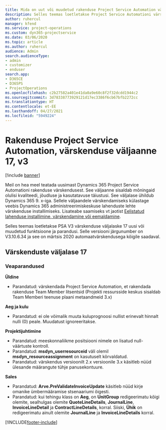 ```yaml
---
title: Mida on uut või muudetud rakenduse Project Service Automation värskenduse väljaandes 17, V3
description: Selles teemas loetletakse Project Service Automationi värskenduse väljalaske 17, V3 saadaolevaid funktsioone ja parandusi.
author: ruhercul
manager: kfend
ms.service: project-operations
ms.custom: dyn365-projectservice
ms.date: 03/06/2020
ms.topic: article
ms.author: ruhercul
audience: Admin
search.audienceType:
- admin
- customizer
- enduser
search.app:
- D365CE
- D365PS
- ProjectOperations
ms.openlocfilehash: c2b27582a401e41da0a9e60c8f2f32dcdd1944c2
ms.sourcegitcommit: 3d78338773929121d17ec3386f6cb67bfb2272cc
ms.translationtype: HT
ms.contentlocale: et-EE
ms.lasthandoff: 04/27/2021
ms.locfileid: "5949224"
---
```

# <a name="project-service-automation-update-release-17-v3"></a>Rakenduse Project Service Automation, värskenduse väljaanne 17, v3

[!include [banner](../includes/psa-now-project-operations.md)]

Meil on hea meel teatada uusimast Dynamics 365 Project Service Automationi rakenduse värskendusest. See väljaanne sisaldab mõningaid olulisi kvaliteedi, jõudluse ja kasutatavuse täiustusi.  See väljalase ühildub Dynamics 365 9. x-iga. Sellele väljaandele värskendamiseks külastage veebis Dynamics 365 administreerimiskeskuse lahenduste lehte värskenduse installimiseks. Lisateabe saamiseks vt jaotist [Eelistatud lahenduse installimine, värskendamine või eemaldamine](/power-platform/admin/install-remove-preferred-solution).

Selles teemas loetletakse PSA V3 värskenduse väljalaske 17 uusi või muudetud funktsioone ja parandusi. Selle versiooni järgunumber on V3.10.6.34 ja see on märtsis 2020 automaatvärskendusega kõigile saadaval.


## <a name="update-release-17"></a>Värskenduste väljalase 17

### <a name="bug-fixes"></a>Veaparandused

**Üldine**

- Parandatud: värskendada Project Service Automation, et rakendada rakenduse Team Member litsentsid (Projekti ressursside keskus sisaldab Team Memberi teenuse plaani metaandmeid 3.x)
 
**Aeg ja kulu**

- Parandatud: ei ole võimalik muuta kuluprognoosi nullist erinevalt hinnalt nulli (0) peale. Muudatust ignoreeritakse.

**Projektijuhtimine**

- Parandatud: meeskonnaliikme positsiooni nimele on lisatud null-väärtuste kontroll.
- Parandatud: **msdyn_userresourceid** väli olemil **msdyn_resourceassignment** on kasutuselt kõrvaldatud.
- Parandatud: värskendus versioonilt 2.x versioonile 3.x käsitleb nüüd ülesande määrangute tühje panusekontuure.

**Sales**

- Parandatud: **Arve.PreValidateInvoiceUpdate** käsitleb nüüd kirje omanike ümbermääramise stsenaariumi õigesti.
- Parandatud: kui tehingu klass on **Aeg**, on **UnitGroup** redigeerimatu kõigi olemite, sealhulgas olemite **QuoteLineDetails**, **JournalLine**, **InvoiceLineDetail** ja **ContractLineDetails**, korral. Siiski, **Ühik** on redigeerimatu ainult olemite **JournalLine** ja **InvoiceLineDetails** korral.




[!INCLUDE[footer-include](../includes/footer-banner.md)]